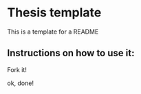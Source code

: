 # Thesis template
This is a template for a README

## Instructions on how to use it:
Fork it!


ok, done!
